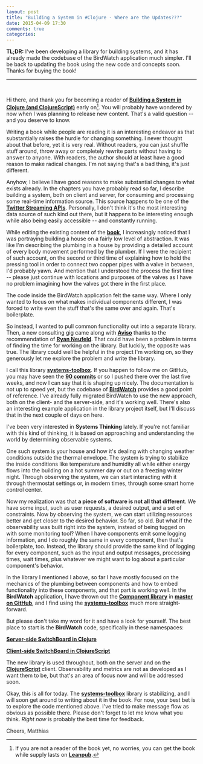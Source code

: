 ```yaml
---
layout: post
title: "Building a System in #Clojure - Where are the Updates???"
date: 2015-04-09 17:30
comments: true
categories: 
---
```

**TL;DR:** I've been developing a library for building systems, and it has already made the codebase of the BirdWatch application much simpler. I'll be back to updating the book using the new code and concepts soon. Thanks for buying the book!

<!-- more -->

---

<br>

Hi there, and thank you for becoming a reader of **[Building a System in Clojure (and ClojureScript)](https://leanpub.com/building-a-system-in-clojure)** early on[^1]. You will probably have wondered by now when I was planning to release new content. That's a valid question -- and you deserve to know.

Writing a book while people are reading it is an interesting endeavor as that substantially raises the hurdle for changing something. I never thought about that before, yet it is very real. Without readers, you can just shuffle stuff around, throw away or completely rewrite parts without having to answer to anyone. With readers, the author should at least have a good reason to make radical changes. I'm not saying that's a bad thing, it's just different.

Anyhow, I believe I have good reasons to make substantial changes to what exists already. In the chapters you have probably read so far, I describe building a system, both on client and server, for consuming and processing some real-time information source. This source happens to be one of the **[Twitter Streaming APIs](https://dev.twitter.com/streaming/overview)**. Personally, I don't think it's the most interesting data source of such kind out there, but it happens to be interesting enough while also being easily accessible -- and constantly running.

While editing the existing content of the **[book](https://leanpub.com/building-a-system-in-clojure)**, I increasingly noticed that I was portraying building a house on a fairly low level of abstraction. It was like I'm describing the plumbing in a house by providing a detailed account of every body movement performed by the plumber. If I were the recipient of such account, on the second or third time of explaining how to hold the pressing tool in order to connect two copper pipes with a valve in between, I'd probably yawn. And mention that I understood the process the first time -- please just continue with locations and purposes of the valves as I have no problem imagining how the valves got there in the first place.

The code inside the BirdWatch application felt the same way. Where I only wanted to focus on what makes individual components different, I was forced to write even the stuff that's the same over and again. That's boilerplate.

So instead, I wanted to pull common functionality out into a separate library. Then, a new consulting gig came along with **[Aviso](http://www.aviso.io)** thanks to the recommendation of **[Ryan Neufeld](http://homegrown.io)**. That could have been a problem in terms of finding the time for working on the library. But luckily, the opposite was true. The library could well be helpful in the project I'm working on, so they generously let me explore the problem and write the library.

I call this library **[systems-toolbox](https://github.com/matthiasn/systems-toolbox)**. If you happen to follow me on GitHub, you may have seen the **[90 commits](https://github.com/matthiasn/systems-toolbox/commits/master)** or so I pushed there over the last five weeks, and now I can say that it is shaping up nicely. The documentation is not up to speed yet, but the codebase of **[BirdWatch](https://github.com/matthiasn/BirdWatch)** provides a good point of reference. I've already fully migrated BirdWatch to use the new approach, both on the client- and the server-side, and it's working well. There's also an interesting example application in the library project itself, but I'll discuss that in the next couple of days on here.

I've been very interested in **Systems Thinking** lately. If you're not familiar with this kind of thinking, it is based on approaching and understanding the world by determining observable systems.

One such system is your house and how it's dealing with changing weather conditions outside the thermal envelope. The system is trying to stabilize the inside conditions like temperature and humidity all while either energy flows into the building on a hot summer day or out on a freezing winter night. Through observing the system, we can start interacting with it through thermostat settings or, in modern times, through some smart home control center.

Now my realization was that **a piece of software is not all that different**. We have some input, such as user requests, a desired output, and a set of constraints. Now by observing the system, we can start utilizing resources better and get closer to the desired behavior. So far, so old. But what if the observability was built right into the system, instead of being tugged on with some monitoring tool? When I have components emit some logging information, and I do roughly the same in every component, then that's boilerplate, too. Instead, the library should provide the same kind of logging for every component, such as the input and output messages, processing times, wait times, plus whatever we might want to log about a particular component's behavior.

In the library I mentioned I above, so far I have mostly focused on the mechanics of the plumbing between components and how to embed functionality into these components, and that part is working well. In the **BirdWatch** application, I have thrown out the **[Component library](https://github.com/stuartsierra/component)** in **[master on GitHub](https://github.com/matthiasn/BirdWatch)**, and I find using the **[systems-toolbox](https://github.com/matthiasn/systems-toolbox)** much more straight-forward.

But please don't take my word for it and have a look for yourself. The best place to start is the **BirdWatch** code, specifically in these namespaces:

**[Server-side SwitchBoard in Clojure ](https://github.com/matthiasn/BirdWatch/blob/master/Clojure-Websockets/MainApp/src/clj/birdwatch/main.clj)**

**[Client-side SwitchBoard in ClojureScript ](https://github.com/matthiasn/BirdWatch/blob/master/Clojure-Websockets/MainApp/src/cljs/birdwatch/core.cljs)**

The new library is used throughout, both on the server and on the **[ClojureScript](https://github.com/clojure/clojurescript)** client. Observability and metrics are not as developed as I want them to be, but that's an area of focus now and will be addressed soon.

Okay, this is all for today. The **[systems-toolbox](https://github.com/matthiasn/systems-toolbox)** library is stabilizing, and I will soon get around to writing about it in the book. For now, your best bet is to explore the code mentioned above. I've tried to make message flow as obvious as possible there. Please don't forget to let me know what you think. _Right now_ is probably the best time for feedback.

Cheers,
Matthias

[^1]: If you are not a reader of the book yet, no worries, you can get the book while supply lasts on **[Leanpub](https://leanpub.com/building-a-system-in-clojure)**.

